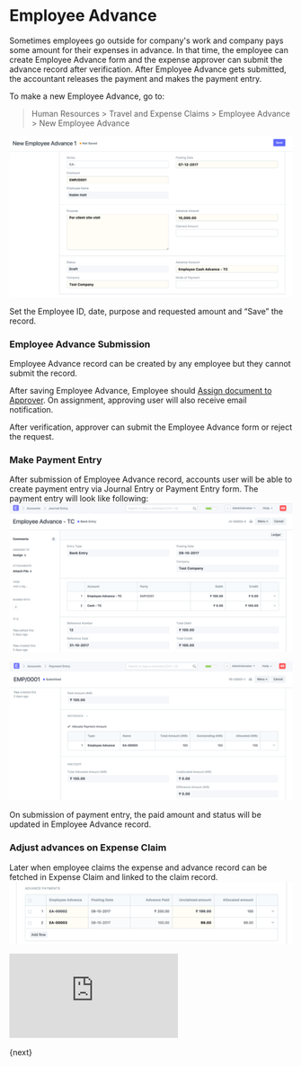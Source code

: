 <!-- add-breadcrumbs -->
# Employee Advance

Sometimes employees go outside for company's work and company pays some amount for their expenses in advance. In that time, the employee can create Employee Advance form and the expense approver can submit the advance record after verification. After Employee Advance gets submitted, the accountant releases the payment and makes the payment entry.

To make a new Employee Advance, go to:

> Human Resources > Travel and Expense Claims > Employee Advance > New Employee Advance

<img class="screenshot" alt="Expense Claim" src="../assets/employee_advance.png">

Set the Employee ID, date, purpose and requested amount and “Save” the record.

### Employee Advance Submission

Employee Advance record can be created by any employee but they cannot submit the record.

After saving Employee Advance, Employee should [Assign document to Approver](/dokie/collaboration/assignment.md). On assignment, approving user will also receive email notification.

After verification, approver can submit the Employee Advance form or reject the request.

### Make Payment Entry
After submission of Employee Advance record, accounts user will be able to create payment entry via Journal Entry or Payment Entry form.
The payment entry will look like following:
<img class="screenshot" alt="Employee Advance Payment via Journal Entry" src="../assets/employee_advance_journal_entry.png">

<img class="screenshot" alt="Employee Advance Payment via Payment Entry" src="../assets/employee_advance_payment_entry.png">

On submission of payment entry, the paid amount and status will be updated in Employee Advance record.

### Adjust advances on Expense Claim
Later when employee claims the expense and advance record can be fetched in Expense Claim and linked to the claim record.
<img class="screenshot" alt="Employee Advance Payment via Payment Entry" src="../assets/expense_claim_advances.png">

<div class="embed-container">
    <iframe src="https://www.youtube.com/embed/7NYZ6zcWZ-E?rel=0" frameborder="0" allow="autoplay; encrypted-media" allowfullscreen></iframe>
</div>

{next}
